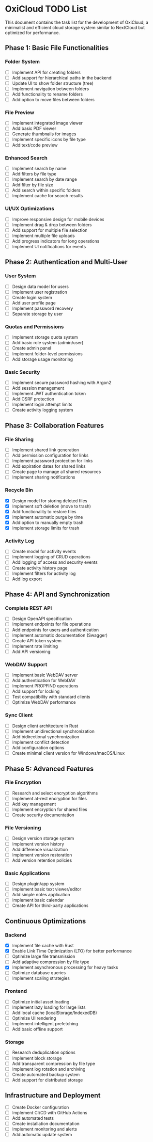 # OxiCloud TODO List

This document contains the task list for the development of OxiCloud, a minimalist and efficient cloud storage system similar to NextCloud but optimized for performance.

## Phase 1: Basic File Functionalities

### Folder System
- [ ] Implement API for creating folders
- [ ] Add support for hierarchical paths in the backend
- [ ] Update UI to show folder structure (tree)
- [ ] Implement navigation between folders
- [ ] Add functionality to rename folders
- [ ] Add option to move files between folders

### File Preview
- [ ] Implement integrated image viewer
- [ ] Add basic PDF viewer
- [ ] Generate thumbnails for images
- [ ] Implement specific icons by file type
- [ ] Add text/code preview

### Enhanced Search
- [ ] Implement search by name
- [ ] Add filters by file type
- [ ] Implement search by date range
- [ ] Add filter by file size
- [ ] Add search within specific folders
- [ ] Implement cache for search results

### UI/UX Optimizations
- [ ] Improve responsive design for mobile devices
- [ ] Implement drag & drop between folders
- [ ] Add support for multiple file selection
- [ ] Implement multiple file uploads
- [ ] Add progress indicators for long operations
- [ ] Implement UI notifications for events

## Phase 2: Authentication and Multi-User

### User System
- [ ] Design data model for users
- [ ] Implement user registration
- [ ] Create login system
- [ ] Add user profile page
- [ ] Implement password recovery
- [ ] Separate storage by user

### Quotas and Permissions
- [ ] Implement storage quota system
- [ ] Add basic role system (admin/user)
- [ ] Create admin panel
- [ ] Implement folder-level permissions
- [ ] Add storage usage monitoring

### Basic Security
- [ ] Implement secure password hashing with Argon2
- [ ] Add session management
- [ ] Implement JWT authentication token
- [ ] Add CSRF protection
- [ ] Implement login attempt limits
- [ ] Create activity logging system

## Phase 3: Collaboration Features

### File Sharing
- [ ] Implement shared link generation
- [ ] Add permission configuration for links
- [ ] Implement password protection for links
- [ ] Add expiration dates for shared links
- [ ] Create page to manage all shared resources
- [ ] Implement sharing notifications

### Recycle Bin
- [x] Design model for storing deleted files
- [x] Implement soft deletion (move to trash)
- [x] Add functionality to restore files
- [x] Implement automatic purge by time
- [x] Add option to manually empty trash
- [x] Implement storage limits for trash

### Activity Log
- [ ] Create model for activity events
- [ ] Implement logging of CRUD operations
- [ ] Add logging of access and security events
- [ ] Create activity history page
- [ ] Implement filters for activity log
- [ ] Add log export

## Phase 4: API and Synchronization

### Complete REST API
- [ ] Design OpenAPI specification
- [ ] Implement endpoints for file operations
- [ ] Add endpoints for users and authentication
- [ ] Implement automatic documentation (Swagger)
- [ ] Create API token system
- [ ] Implement rate limiting
- [ ] Add API versioning

### WebDAV Support
- [ ] Implement basic WebDAV server
- [ ] Add authentication for WebDAV
- [ ] Implement PROPFIND operations
- [ ] Add support for locking
- [ ] Test compatibility with standard clients
- [ ] Optimize WebDAV performance

### Sync Client
- [ ] Design client architecture in Rust
- [ ] Implement unidirectional synchronization
- [ ] Add bidirectional synchronization
- [ ] Implement conflict detection
- [ ] Add configuration options
- [ ] Create minimal client version for Windows/macOS/Linux

## Phase 5: Advanced Features

### File Encryption
- [ ] Research and select encryption algorithms
- [ ] Implement at-rest encryption for files
- [ ] Add key management
- [ ] Implement encryption for shared files
- [ ] Create security documentation

### File Versioning
- [ ] Design version storage system
- [ ] Implement version history
- [ ] Add difference visualization
- [ ] Implement version restoration
- [ ] Add version retention policies

### Basic Applications
- [ ] Design plugin/app system
- [ ] Implement basic text viewer/editor
- [ ] Add simple notes application
- [ ] Implement basic calendar
- [ ] Create API for third-party applications

## Continuous Optimizations

### Backend
- [x] Implement file cache with Rust
- [x] Enable Link Time Optimization (LTO) for better performance
- [ ] Optimize large file transmission
- [ ] Add adaptive compression by file type
- [x] Implement asynchronous processing for heavy tasks
- [ ] Optimize database queries
- [ ] Implement scaling strategies

### Frontend
- [ ] Optimize initial asset loading
- [ ] Implement lazy loading for large lists
- [ ] Add local cache (localStorage/IndexedDB)
- [ ] Optimize UI rendering
- [ ] Implement intelligent prefetching
- [ ] Add basic offline support

### Storage
- [ ] Research deduplication options
- [ ] Implement block storage
- [ ] Add transparent compression by file type
- [ ] Implement log rotation and archiving
- [ ] Create automated backup system
- [ ] Add support for distributed storage

## Infrastructure and Deployment

- [ ] Create Docker configuration
- [ ] Implement CI/CD with GitHub Actions
- [ ] Add automated tests
- [ ] Create installation documentation
- [ ] Implement monitoring and alerts
- [ ] Add automatic update system